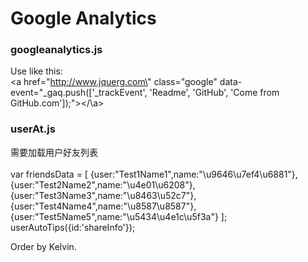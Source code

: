 Google Analytics
===
### googleanalytics.js

Use like this:<br/>
\<a href=\"http://www.jquerg.com\" class="google" data-event="_gaq.push(['_trackEvent', 'Readme', 'GitHub', 'Come from GitHub.com']);"></\a>

### userAt.js
需要加载用户好友列表<br/>  
    var friendsData = [
    {user:"Test1Name1",name:"\u9646\u7ef4\u6881"},
    {user:"Test2Name2",name:"\u4e01\u6208"},
    {user:"Test3Name3",name:"\u8463\u52c7"},
    {user:"Test4Name4",name:"\u8587\u8587"},
    {user:"Test5Name5",name:"\u5434\u4e1c\u5f3a"}
    ];
    userAutoTips({id:'shareInfo'});
    
Order by Kelvin.

